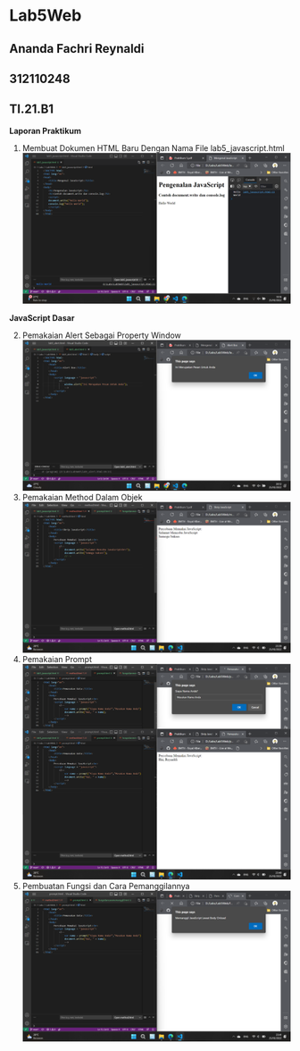 # Lab5Web
## Ananda Fachri Reynaldi
## 312110248
## TI.21.B1

<b>Laporan Praktikum</b>

1. Membuat Dokumen HTML Baru Dengan Nama File lab5_javascript.html
![Step1](SS/SS1.png)

<b>JavaScript Dasar</b>

2. Pemakaian Alert Sebagai Property Window
![Step2](SS/SS2.png)
3. Pemakaian Method Dalam Objek
![Step3](SS/SS3.png)
4. Pemakaian Prompt
![Step4](SS/SS4.png)
5. Pembuatan Fungsi dan Cara Pemanggilannya
![Step5](SS/SS5.png)